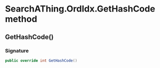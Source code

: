 # SearchAThing.OrdIdx.GetHashCode method
## GetHashCode()
### Signature
```csharp
public override int GetHashCode()
```
